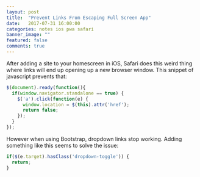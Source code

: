 ```yaml
---
layout: post
title:  "Prevent Links From Escaping Full Screen App"
date:   2017-07-31 16:00:00
categories: notes ios pwa safari
banner_image: ""
featured: false
comments: true
---
```


After adding a site to your homescreen in iOS, Safari does this weird thing where links will end up opening up a new browser window. This snippet of javascript prevents that:

```javascript
$(document).ready(function(){
  if(window.navigator.standalone == true) {
    $('a').click(function(e) {
      window.location = $(this).attr('href');
      return false;
    });
  }
});
```

However when using Bootstrap, dropdown links stop working. Adding something like this seems to solve the issue:

```javascript
if($(e.target).hasClass('dropdown-toggle')) {
  return;
}
```
